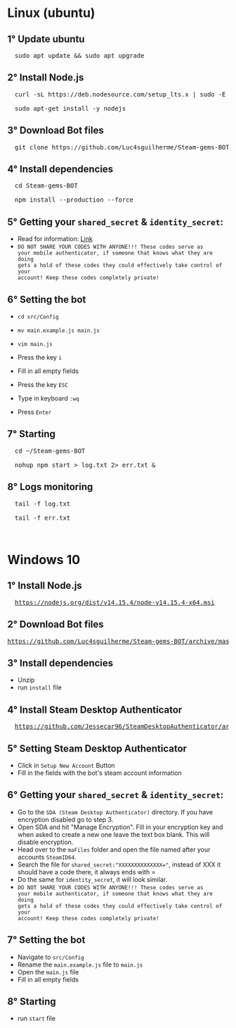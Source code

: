 # Linux (ubuntu)
## 1° Update ubuntu
<pre>
  sudo apt update && sudo apt upgrade
</pre>

## 2° Install Node.js
<pre>
  curl -sL https://deb.nodesource.com/setup_lts.x | sudo -E bash -

  sudo apt-get install -y nodejs
</pre>

## 3° Download Bot files
<pre>
  git clone https://github.com/Luc4sguilherme/Steam-gems-BOT.git 
</pre>

## 4° Install dependencies
<pre>
  cd Steam-gems-BOT

  npm install --production --force
</pre>

## 5° Getting your <code>shared_secret</code> & <code>identity_secret</code>:
 - Read for information: <a href=https://steamcommunity.com/groups/TradeVise/discussions/2/1621724915764974831>Link</a>
 - <code>DO NOT SHARE YOUR CODES WITH ANYONE!!!  These codes serve as your mobile authenticator, if someone that knows what they are doing gets a hold of these codes they could effectively take control of your account! Keep these codes completely private!</code>  

## 6° Setting the bot

- <code>cd src/Config</code>

- <code>mv main.example.js main.js</code>

- <code>vim main.js</code>

- Press the key <code>i</code>

- Fill in all empty fields

- Press the key <code>ESC</code>

- Type in keyboard <code>:wq</code>

- Press <code>Enter</code>

## 7° Starting
<pre>
  cd ~/Steam-gems-BOT

  nohup npm start > log.txt 2> err.txt &
</pre>

## 8° Logs monitoring
<pre>
  tail -f log.txt

  tail -f err.txt
</pre>

</br>

# Windows 10
## 1° Install Node.js
<pre>
  <a href=https://nodejs.org/dist/v14.15.4/node-v14.15.4-x64.msi>https://nodejs.org/dist/v14.15.4/node-v14.15.4-x64.msi</a>
</pre>

## 2° Download Bot files
 <pre><a href=https://github.com/Luc4sguilherme/Steam-gems-BOT/archive/master.zip>https://github.com/Luc4sguilherme/Steam-gems-BOT/archive/master.zip</a></pre>

## 3° Install dependencies
  - Unzip
  - run <code>install</code> file

## 4° Install Steam Desktop Authenticator
<pre>
  <a href=https://github.com/Jessecar96/SteamDesktopAuthenticator/archive/master.zip>https://github.com/Jessecar96/SteamDesktopAuthenticator/archive/master.zip</a>
</pre>

## 5° Setting Steam Desktop Authenticator
  - Click in <code>Setup New Account</code> Button
  - Fill in the fields with the bot's steam account information

## 6° Getting your <code>shared_secret</code> & <code>identity_secret</code>:
  - Go to the <code>SDA (Steam Desktop Authenticator)</code> directory. If you have encryption disabled go to step 3.
  - Open SDA and hit "Manage Encryption". Fill in your encryption key and when asked to create a new one leave the text box blank. This will disable encryption.
  - Head over to the <code>maFiles</code> folder and open the file named after your accounts <code>SteamID64</code>.
  - Search the file for <code>shared_secret:"XXXXXXXXXXXXXX="</code>, instead of XXX it should have a code there, it always ends with =
  - Do the same for <code>identity_secret</code>, it will look similar.
  - <code>DO NOT SHARE YOUR CODES WITH ANYONE!!!  These codes serve as your mobile authenticator, if someone that knows what they are doing gets a hold of these codes they could effectively take control of your account! Keep these codes completely private!</code> 

## 7° Setting the bot
  - Navigate to <code>src/Config</code>
  - Rename the <code>main.example.js</code> file to <code>main.js</code>
  - Open the <code>main.js</code> file
  - Fill in all empty fields
  
## 8° Starting
  - run <code>start</code> file
